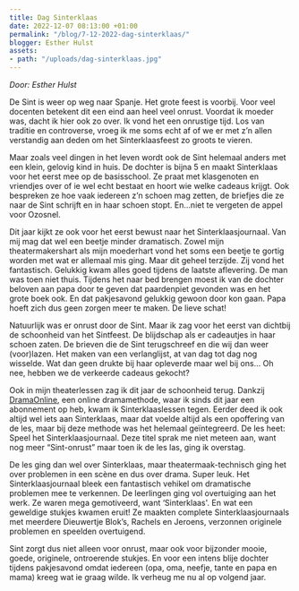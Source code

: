 ```yaml
---
title: Dag Sinterklaas
date: 2022-12-07 08:13:00 +01:00
permalink: "/blog/7-12-2022-dag-sinterklaas/"
blogger: Esther Hulst
assets:
- path: "/uploads/dag-sinterklaas.jpg"
---
```


*Door: Esther Hulst*

De Sint is weer op weg naar Spanje. Het grote feest is voorbij. Voor veel docenten betekent dit een eind aan heel veel onrust. Voordat ik moeder was, dacht ik hier ook zo over. Ik vond het een onrustige tijd. Los van traditie en controverse, vroeg ik me soms echt af of we er met z’n allen verstandig aan deden om het Sinterklaasfeest zo groots te vieren.

Maar zoals veel dingen in het leven wordt ook de Sint helemaal anders met een klein, gelovig kind in huis. De dochter is bijna 5 en maakt Sinterklaas voor het eerst mee op de basisschool. Ze praat met klasgenoten en vriendjes over of ie wel echt bestaat en hoort wie welke cadeaus krijgt. Ook bespreken ze hoe vaak iedereen z’n schoen mag zetten, de briefjes die ze naar de Sint schrijft en in haar schoen stopt. En...niet te vergeten de appel voor Ozosnel.

Dit jaar kijkt ze ook voor het eerst bewust naar het Sinterklaasjournaal. Van mij mag dat wel een beetje minder dramatisch. Zowel mijn theatermakershart als mijn moederhart vond het soms een beetje te gortig worden met wat er allemaal mis ging. Maar dit geheel terzijde. Zij vond het fantastisch. Gelukkig kwam alles goed tijdens de laatste aflevering. De man was toen niet thuis. Tijdens het naar bed brengen moest ik van de dochter beloven aan papa door te geven dat paardenpiet gevonden was en het grote boek ook. En dat pakjesavond gelukkig gewoon door kon gaan. Papa hoeft zich dus geen zorgen meer te maken. De lieve schat!

Natuurlijk was er onrust door de Sint. Maar ik zag voor het eerst van dichtbij de schoonheid van het Sintfeest. De blijdschap als er cadeautjes in haar schoen zaten. De brieven die de Sint terugschreef en die wij dan weer (voor)lazen. Het maken van een verlanglijst, at van dag tot dag nog wisselde. Wat dan geen drukte bij haar opleverde maar wel bij ons… Oh nee, hebben we de verkeerde cadeaus gekocht?

Ook in mijn theaterlessen zag ik dit jaar de schoonheid terug. Dankzij [DramaOnline](http://www.dramaonline.nl), een online dramamethode, waar ik sinds dit jaar een abonnement op heb, kwam ik Sinterklaaslessen tegen. Eerder deed ik ook altijd wel iets aan Sinterklaas, maar dat voelde altijd als een opoffering van de les, maar bij deze methode was het helemaal geïntegreerd. De les heet: Speel het Sinterklaasjournaal. Deze titel sprak me niet meteen aan, want nog meer “Sint-onrust” maar toen ik de les las, ging ik overstag. 

De les ging dan wel over Sinterklaas, maar theatermaak-technisch ging het over problemen in een scène en dus over drama. Super leuk. Het Sinterklaasjournaal bleek een fantastisch vehikel om dramatische problemen mee te verkennen. De leerlingen ging vol overtuiging aan het werk. Ze waren mega gemotiveerd, want ‘Sinterklaas'. En wat een geweldige stukjes kwamen eruit! Ze maakten complete Sinterklaasjournaals met meerdere Dieuwertje Blok’s, Rachels en Jeroens, verzonnen originele problemen en speelden overtuigend.

Sint zorgt dus niet alleen voor onrust, maar ook voor bijzonder mooie, goede, originele, ontroerende stukjes. En voor een intens blije dochter tijdens pakjesavond omdat iedereen (opa, oma, neefje, tante en papa en mama) kreeg wat ie graag wilde. Ik verheug me nu al op volgend jaar.